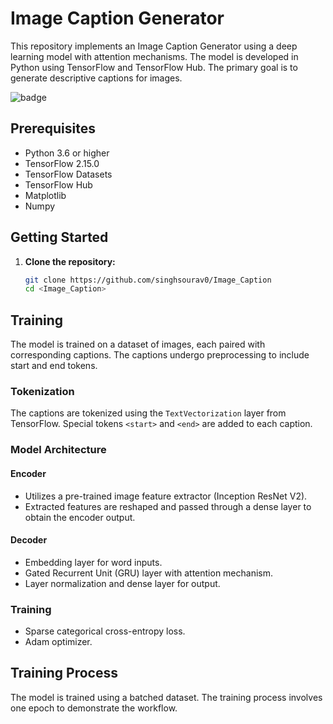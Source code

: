 # Image Caption Generator

This repository implements an Image Caption Generator using a deep learning model with attention mechanisms. The model is developed in Python using TensorFlow and TensorFlow Hub. The primary goal is to generate descriptive captions for images.

![badge](<https://miro.medium.com/v2/resize:fit:1400/format:webp/1*ENx4JZhq_9rwN2gYsuvHAQ.png>)

## Prerequisites

- Python 3.6 or higher
- TensorFlow 2.15.0
- TensorFlow Datasets
- TensorFlow Hub
- Matplotlib
- Numpy

## Getting Started

1. **Clone the repository:**

   ```bash
   git clone https://github.com/singhsourav0/Image_Caption
   cd <Image_Caption>
## Training

The model is trained on a dataset of images, each paired with corresponding captions. The captions undergo preprocessing to include start and end tokens.

### Tokenization

The captions are tokenized using the `TextVectorization` layer from TensorFlow. Special tokens `<start>` and `<end>` are added to each caption.

### Model Architecture

#### Encoder

- Utilizes a pre-trained image feature extractor (Inception ResNet V2).
- Extracted features are reshaped and passed through a dense layer to obtain the encoder output.

#### Decoder

- Embedding layer for word inputs.
- Gated Recurrent Unit (GRU) layer with attention mechanism.
- Layer normalization and dense layer for output.

### Training

- Sparse categorical cross-entropy loss.
- Adam optimizer.

## Training Process

The model is trained using a batched dataset. The training process involves one epoch to demonstrate the workflow.
